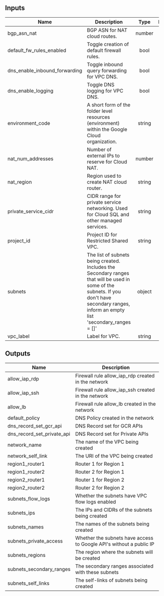 <!-- BEGINNING OF PRE-COMMIT-TERRAFORM DOCS HOOK -->
## Inputs

| Name | Description | Type | Default | Required |
|------|-------------|:----:|:-----:|:-----:|
| bgp\_asn\_nat | BGP ASN for NAT cloud routes. | number | n/a | yes |
| default\_fw\_rules\_enabled | Toggle creation of default firewall rules. | bool | `"true"` | no |
| dns\_enable\_inbound\_forwarding | Toggle inbound query forwarding for VPC DNS. | bool | `"true"` | no |
| dns\_enable\_logging | Toggle DNS logging for VPC DNS. | bool | `"true"` | no |
| environment\_code | A short form of the folder level resources (environment) within the Google Cloud organization. | string | n/a | yes |
| nat\_num\_addresses | Number of external IPs to reserve for Cloud NAT. | number | `"2"` | no |
| nat\_region | Region used to create NAT cloud router. | string | n/a | yes |
| private\_service\_cidr | CIDR range for private service networking. Used for Cloud SQL and other managed services. | string | n/a | yes |
| project\_id | Project ID for Restricted Shared VPC. | string | n/a | yes |
| subnets | The list of subnets being created. Includes the Secondary ranges that will be used in some of the subnets. If you don't have secondary ranges, inform an empty list 'secondary_ranges = []' | object | `<list>` | no |
| vpc\_label | Label for VPC. | string | n/a | yes |

## Outputs

| Name | Description |
|------|-------------|
| allow\_iap\_rdp | Firewall rule allow_iap_rdp created in the network |
| allow\_iap\_ssh | Firewall rule allow_iap_ssh created in the network |
| allow\_lb | Firewall rule allow_lb created in the network |
| default\_policy | DNS Policy created in the network |
| dns\_record\_set\_gcr\_api | DNS Record set for GCR APIs |
| dns\_record\_set\_private\_api | DNS Record set for Private APIs |
| network\_name | The name of the VPC being created |
| network\_self\_link | The URI of the VPC being created |
| region1\_router1 | Router 1 for Region 1 |
| region1\_router2 | Router 2 for Region 1 |
| region2\_router1 | Router 1 for Region 2 |
| region2\_router2 | Router 2 for Region 2 |
| subnets\_flow\_logs | Whether the subnets have VPC flow logs enabled |
| subnets\_ips | The IPs and CIDRs of the subnets being created |
| subnets\_names | The names of the subnets being created |
| subnets\_private\_access | Whether the subnets have access to Google API's without a public IP |
| subnets\_regions | The region where the subnets will be created |
| subnets\_secondary\_ranges | The secondary ranges associated with these subnets |
| subnets\_self\_links | The self-links of subnets being created |

<!-- END OF PRE-COMMIT-TERRAFORM DOCS HOOK -->
